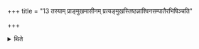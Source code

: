 +++
title = "13 तस्याम् प्राङ्मुखमासीनम् प्रत्यङ्मुखस्तिष्ठन्नाश्विनसम्पातैरभिषिञ्चति"

+++

<details><summary>थिते</summary>

तस्यां प्राङ्मुखमासीनं प्रत्यङ्मुखस्तिष्ठन्नाश्विनसम्पातैरभिषिञ्चति देवस्य त्वा सवितुः प्रसवेऽश्विनोर्बाहुभ्यां पूष्णो हस्ताभ्यामश्विनोर्भैषज्येन तेजसे ब्रह्मवर्चसायाभिषिञ्चामीति १३
</details>
